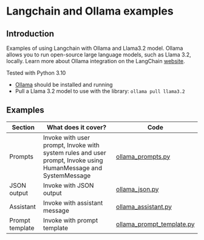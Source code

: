# Langchain and Ollama examples

## Introduction

Examples of using Langchain with Ollama and Llama3.2 model.
Ollama allows you to run open-source large language models, such as Llama 3.2, locally.
Learn more about Ollama integration on the LangChain [website](https://python.langchain.com/docs/integrations/chat/ollama/).

Tested with Python 3.10

* [Ollama](https://ollama.com/download) should be installed and running
* Pull a Llama 3.2 model to use with the library: `ollama pull llama3.2`





## Examples
| **Section**     | **What does it cover?**                                                                                        | **Code**                                               |
|-----------------|----------------------------------------------------------------------------------------------------------------|--------------------------------------------------------|
| Prompts         | Invoke with user prompt, Invoke with system rules and user prompt, Invoke using HumanMessage and SystemMessage | [ollama_prompts.py](ollama_prompts.py)                 |
| JSON output     | Invoke with JSON output                                                                                        | [ollama_json.py](ollama_json.py)                       |
| Assistant       | Invoke with assistant message                                                                                  | [ollama_assistant.py](ollama_assistant.py)             |
| Prompt template | Invoke with prompt template                                                                                    | [ollama_prompt_template.py](ollama_prompt_template.py) |
